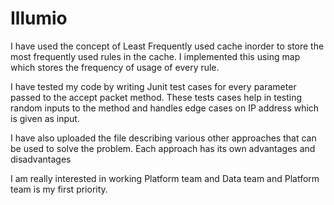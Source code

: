 # Illumio
I have used the concept of Least Frequently used cache inorder to store the most frequently used rules in the cache. I implemented this using map which stores the frequency of usage of every rule. 

I have tested my code by writing Junit test cases for every parameter passed to the accept packet method. These tests cases help in testing  random inputs to the method and handles edge cases on IP address which is given as input.

I have also uploaded the file describing various other approaches that can be used to solve the problem. Each approach has its own advantages and disadvantages

I am really interested in working Platform team and Data team and Platform team is my first priority. 

